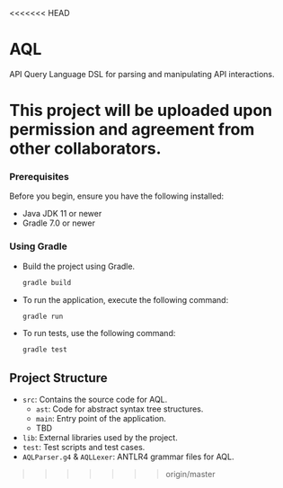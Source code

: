<<<<<<< HEAD
# AQL
API Query Language DSL for parsing and manipulating API interactions. 

This project will be uploaded upon permission and agreement from other collaborators. 
=======
### Prerequisites

Before you begin, ensure you have the following installed:

- Java JDK 11 or newer
- Gradle 7.0 or newer

### Using Gradle

- Build the project using Gradle.

  ```sh
  gradle build
  ```

- To run the application, execute the following command:

  ```sh
  gradle run
  ```

- To run tests, use the following command:

  ```sh
  gradle test
  ```

## Project Structure

- `src`: Contains the source code for AQL.
  - `ast`: Code for abstract syntax tree structures.
  - `main`: Entry point of the application.
  - TBD
- `lib`: External libraries used by the project.
- `test`: Test scripts and test cases.
- `AQLParser.g4` & `AQLLexer`: ANTLR4 grammar files for AQL.
>>>>>>> origin/master
